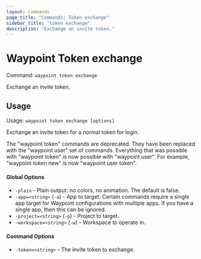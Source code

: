 ```yaml
---
layout: commands
page_title: "Commands: Token exchange"
sidebar_title: "token exchange"
description: "Exchange an invite token."
---
```


# Waypoint Token exchange

Command: `waypoint token exchange`

Exchange an invite token.


## Usage

Usage: `waypoint token exchange [options]`


  Exchange an invite token for a normal token for login.

The "waypoint token" commands are deprecated. They have been replaced with
the "waypoint user" set of commands. Everything that was possible with
"waypoint token" is now possible with "waypoint user". For example,
"waypoint token new" is now "waypoint user token".

#### Global Options

- `-plain` - Plain output: no colors, no animation. The default is false.
- `-app=<string>` (`-a`) - App to target. Certain commands require a single app target for Waypoint configurations with multiple apps. If you have a single app, then this can be ignored.
- `-project=<string>` (`-p`) - Project to target.
- `-workspace=<string>` (`-w`) - Workspace to operate in.

#### Command Options

- `-token=<string>` - The invite token to exchange.

